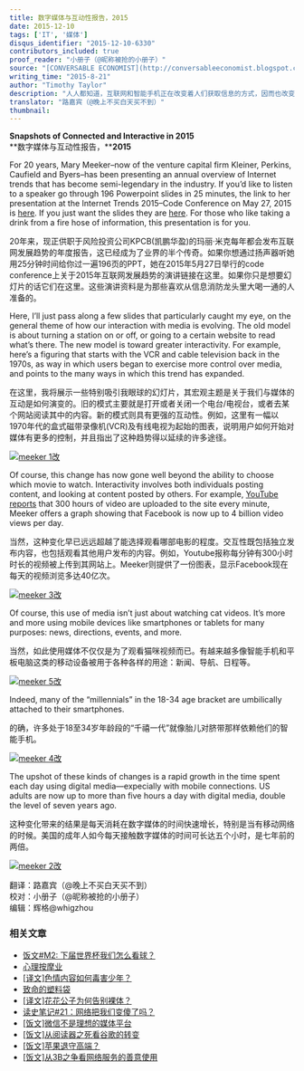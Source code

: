 ```yaml
---
title: 数字媒体与互动性报告，2015
date: 2015-12-10
tags: ['IT', '媒体']
disqus_identifier: "2015-12-10-6330"
contributors_included: true
proof_reader: "小册子（@昵称被抢的小册子）"
source: "[CONVERSABLE ECONOMIST](http://conversableeconomist.blogspot.com/2015/08/snapshots-of-connected-and-interactive.html)"
writing_time: "2015-8-21"
author: "Timothy Taylor"
description: "人人都知道，互联网和智能手机正在改变着人们获取信息的方式，因而也改变着媒体的形态，然而，要了解这些改变的细节，以及它已达到了何种程度，需要很多数字，20年来，KPCB的Mary Meeker每年都会发表一份详尽报告，本文择要介绍了其中一部分数字和图表。"
translator: "路嘉宾（@晚上不买白天买不到）"
thumbnail:
---
```


**Snapshots of Connected and Interactive in 2015**  
**数字媒体与互动性报告，****2015**

For 20 years, Mary Meeker–now of the venture capital firm Kleiner, Perkins, Caufield and Byers–has been presenting an annual overview of Internet trends that has become semi-legendary in the industry. If you’d like to listen to a speaker go through 196 Powerpoint slides in 25 minutes, the link to her presentation at the Internet Trends 2015–Code Conference on May 27, 2015 is [here](http://player.theplatform.com/p/PhfuRC/vNP4WUiQeJFa/select/xnkkwdLAeUn6?form=html&autoPlay=true&siteSectionId=recode_articles_main_vod). If you just want the slides they are [here](http://www.kpcb.com/internet-trends). For those who like taking a drink from a fire hose of information, this presentation is for you.

20年来，现正供职于风险投资公司KPCB(凯鹏华盈)的玛丽·米克每年都会发布互联网发展趋势的年度报告，这已经成为了业界的半个传奇。如果你想通过扬声器听她用25分钟时间给你过一遍196页的PPT，她在2015年5月27日举行的code conference上关于2015年互联网发展趋势的演讲链接在这里。如果你只是想要幻灯片的话它们在这里。这些演讲资料是为那些喜欢从信息消防龙头里大喝一通的人准备的。

Here, I’ll just pass along a few slides that particularly caught my eye, on the general theme of how our interaction with media is evolving. The old model is about turning a station on or off, or going to a certain website to read what’s there. The new model is toward greater interactivity. For example, here’s a figuring that starts with the VCR and cable television back in the 1970s, as way in which users began to exercise more control over media, and points to the many ways in which this trend has expanded.

在这里，我将展示一些特别吸引我眼球的幻灯片，其宏观主题是关于我们与媒体的互动是如何演变的。旧的模式主要就是打开或者关闭一个电台/电视台，或者去某个网站阅读其中的内容。新的模式则具有更强的互动性。例如，这里有一幅以1970年代的盒式磁带录像机(VCR)及有线电视为起始的图表，说明用户如何开始对媒体有更多的控制，并且指出了这种趋势得以延续的许多途径。

[![meeker 1改](https://headsalon.org/wordpress/wp-content/uploads/2015/12/meeker-1改-300x223.jpg)](https://headsalon.org/wordpress/wp-content/uploads/2015/12/meeker-1改.jpg)

Of course, this change has now gone well beyond the ability to choose which movie to watch. Interactivity involves both individuals posting content, and looking at content posted by others. For example, [YouTube reports](https://www.youtube.com/yt/press/statistics.html) that 300 hours of video are uploaded to the site every minute, Meeker offers a graph showing that Facebook is now up to 4 billion video views per day.

当然，这种变化早已远远超越了能选择观看哪部电影的程度。交互性既包括独立发布内容，也包括观看其他用户发布的内容。例如，Youtube报称每分钟有300小时时长的视频被上传到其网站上。Meeker则提供了一份图表，显示Facebook现在每天的视频浏览多达40亿次。

[![meeker 3改](https://headsalon.org/wordpress/wp-content/uploads/2015/12/meeker-3改-236x300.jpg)](https://headsalon.org/wordpress/wp-content/uploads/2015/12/meeker-3改.jpg)

Of course, this use of media isn’t just about watching cat videos. It’s more and more using mobile devices like smartphones or tablets for many purposes: news, directions, events, and more.

当然，如此使用媒体不仅仅是为了观看猫咪视频而已。有越来越多像智能手机和平板电脑这类的移动设备被用于各种各样的用途：新闻、导航、日程等。

[![meeker 5改](https://headsalon.org/wordpress/wp-content/uploads/2015/12/meeker-5改-300x207.jpg)](https://headsalon.org/wordpress/wp-content/uploads/2015/12/meeker-5改.jpg)

Indeed, many of the “millennials” in the 18-34 age bracket are umbilically attached to their smartphones.

的确，许多处于18至34岁年龄段的“千禧一代”就像胎儿对脐带那样依赖他们的智能手机。

[![meeker 4改](https://headsalon.org/wordpress/wp-content/uploads/2015/12/meeker-4改-300x201.jpg)](https://headsalon.org/wordpress/wp-content/uploads/2015/12/meeker-4改.jpg)

The upshot of these kinds of changes is a rapid growth in the time spent each day using digital media—expecially with mobile connections. US adults are now up to more than five hours a day with digital media, double the level of seven years ago.

这种变化带来的结果是每天消耗在数字媒体的时间快速增长，特别是当有移动网络的时候。美国的成年人如今每天接触数字媒体的时间可长达五个小时，是七年前的两倍。

[![meeker 2改](https://headsalon.org/wordpress/wp-content/uploads/2015/12/meeker-2改-300x201.jpg)](https://headsalon.org/wordpress/wp-content/uploads/2015/12/meeker-2改.jpg)


翻译：路嘉宾（@晚上不买白天买不到）  
校对：小册子（@昵称被抢的小册子）  
编辑：辉格@whigzhou


### 相关文章

* [饭文#M2: 下届世界杯我们怎么看球？](https://headsalon.org/archives/721.html "饭文#M2: 下届世界杯我们怎么看球？")
* [心理按摩业](https://headsalon.org/archives/7767.html "心理按摩业")
* [[译文]色情内容如何毒害少年？](https://headsalon.org/archives/7470.html "[译文]色情内容如何毒害少年？")
* [致命的塑料袋](https://headsalon.org/archives/7026.html "致命的塑料袋")
* [[译文]花花公子为何告别裸体？](https://headsalon.org/archives/6347.html "[译文]花花公子为何告别裸体？")
* [读史笔记#21：网络把我们变傻了吗？](https://headsalon.org/archives/5508.html "读史笔记#21：网络把我们变傻了吗？")
* [[饭文]微信不是理想的媒体平台](https://headsalon.org/archives/5020.html "[饭文]微信不是理想的媒体平台")
* [[饭文]从阅读器之死看谷歌的转变](https://headsalon.org/archives/4715.html "[饭文]从阅读器之死看谷歌的转变")
* [[饭文]苹果退守高端？](https://headsalon.org/archives/4485.html "[饭文]苹果退守高端？")
* [[饭文]从3B之争看网络服务的善意使用](https://headsalon.org/archives/4398.html "[饭文]从3B之争看网络服务的善意使用")
